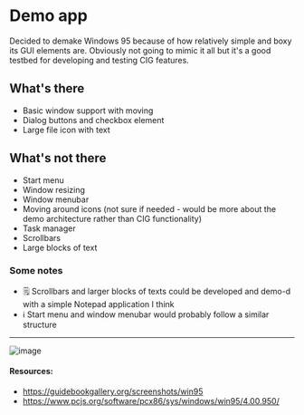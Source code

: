 # Demo app
Decided to demake Windows 95 because of how relatively simple and boxy its GUI elements are. Obviously not going to mimic it all but it's a good testbed for developing and testing CIG features.

## What's there
* Basic window support with moving
* Dialog buttons and checkbox element
* Large file icon with text

## What's not there
* Start menu
* Window resizing
* Window menubar
* Moving around icons (not sure if needed - would be more about the demo architecture rather than CIG functionality)
* Task manager
* Scrollbars
* Large blocks of text

### Some notes
* 🗒️ Scrollbars and larger blocks of texts could be developed and demo-d with a simple Notepad application I think
* ℹ️ Start menu and window menubar would probably follow a similar structure

---
![image](https://github.com/user-attachments/assets/23c67f14-3eaa-4eb3-a60f-6027b6129478)

#### Resources:
* https://guidebookgallery.org/screenshots/win95
* https://www.pcjs.org/software/pcx86/sys/windows/win95/4.00.950/
